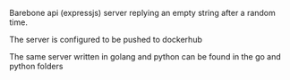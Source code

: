 Barebone api (expressjs) server replying an empty string after a random time.

The server is configured to be pushed to dockerhub

The same server written in golang and python can be found in the go and python folders
